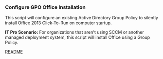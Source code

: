 ### Configure GPO Office Installation
This script will configure an existing Active Directory Group Policy to silently install Office 2013 Click-To-Run on computer startup.

**IT Pro Scenario:** For organizations that aren't using SCCM or another managed deployment system, this script will install Office using a Group Policy. 

[README](https://github.com/OfficeDev/Office-IT-Pro-Deployment-Scripts/wiki/README_New-GPOOfficeInstallation)






